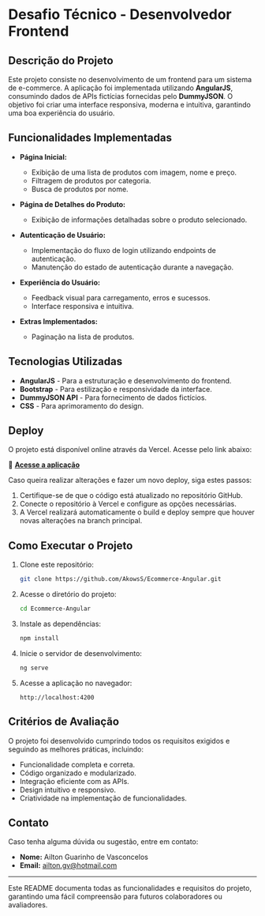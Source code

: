 # Desafio Técnico - Desenvolvedor Frontend

## Descrição do Projeto
Este projeto consiste no desenvolvimento de um frontend para um sistema de e-commerce. A aplicação foi implementada utilizando **AngularJS**, consumindo dados de APIs fictícias fornecidas pelo **DummyJSON**. O objetivo foi criar uma interface responsiva, moderna e intuitiva, garantindo uma boa experiência do usuário.

## Funcionalidades Implementadas
- **Página Inicial:**
  - Exibição de uma lista de produtos com imagem, nome e preço.
  - Filtragem de produtos por categoria.
  - Busca de produtos por nome.
  
- **Página de Detalhes do Produto:**
  - Exibição de informações detalhadas sobre o produto selecionado.
  
- **Autenticação de Usuário:**
  - Implementação do fluxo de login utilizando endpoints de autenticação.
  - Manutenção do estado de autenticação durante a navegação.

- **Experiência do Usuário:**
  - Feedback visual para carregamento, erros e sucessos.
  - Interface responsiva e intuitiva.

- **Extras Implementados:**
  - Paginação na lista de produtos.

## Tecnologias Utilizadas
- **AngularJS** - Para a estruturação e desenvolvimento do frontend.
- **Bootstrap** - Para estilização e responsividade da interface.
- **DummyJSON API** - Para fornecimento de dados fictícios.
- **CSS** - Para aprimoramento do design.

## Deploy
O projeto está disponível online através da Vercel. Acesse pelo link abaixo:

🔗 **[Acesse a aplicação](https://ecommerce-angular-q33x.vercel.app)**

Caso queira realizar alterações e fazer um novo deploy, siga estes passos:

1. Certifique-se de que o código está atualizado no repositório GitHub.
2. Conecte o repositório à Vercel e configure as opções necessárias.
3. A Vercel realizará automaticamente o build e deploy sempre que houver novas alterações na branch principal.


## Como Executar o Projeto
1. Clone este repositório:
   ```sh
   git clone https://github.com/AkowsS/Ecommerce-Angular.git
   ```
2. Acesse o diretório do projeto:
   ```sh
   cd Ecommerce-Angular
   ```
3. Instale as dependências:
   ```sh
   npm install
   ```
4. Inicie o servidor de desenvolvimento:
   ```sh
   ng serve
   ```
5. Acesse a aplicação no navegador:
   ```
   http://localhost:4200
   ```

## Critérios de Avaliação
O projeto foi desenvolvido cumprindo todos os requisitos exigidos e seguindo as melhores práticas, incluindo:
- Funcionalidade completa e correta.
- Código organizado e modularizado.
- Integração eficiente com as APIs.
- Design intuitivo e responsivo.
- Criatividade na implementação de funcionalidades.

## Contato
Caso tenha alguma dúvida ou sugestão, entre em contato:
- **Nome:** Ailton Guarinho de Vasconcelos
- **Email:** ailton.gv@hotmail.com

---
Este README documenta todas as funcionalidades e requisitos do projeto, garantindo uma fácil compreensão para futuros colaboradores ou avaliadores.

